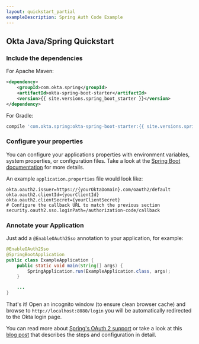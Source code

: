 ```yaml
---
layout: quickstart_partial
exampleDescription: Spring Auth Code Example
---
```


## Okta Java/Spring Quickstart

### Include the dependencies

For Apache Maven:
```xml
<dependency>
    <groupId>com.okta.spring</groupId>
    <artifactId>okta-spring-boot-starter</artifactId>
    <version>{{ site.versions.spring_boot_starter }}</version>
</dependency>
```
For Gradle:
```groovy
compile 'com.okta.spring:okta-spring-boot-starter:{{ site.versions.spring_boot_starter }}'
```

### Configure your properties

You can configure your applications properties with environment variables, system properties, or configuration files. Take a look at the [Spring Boot documentation](https://docs.spring.io/spring-boot/docs/current/reference/html/boot-features-external-config.html) for more details.

An example `application.properties` file would look like:

```properties
okta.oauth2.issuer=https://{yourOktaDomain}.com/oauth2/default
okta.oauth2.clientId={yourClientId}
okta.oauth2.clientSecret={yourClientSecret}
# Configure the callback URL to match the previous section
security.oauth2.sso.loginPath=/authorization-code/callback
```

### Annotate your Application

Just add a `@EnableOAuth2Sso` annotation to your application, for example:

```java
@EnableOAuth2Sso
@SpringBootApplication
public class ExampleApplication {
    public static void main(String[] args) {
        SpringApplication.run(ExampleApplication.class, args);
    }

    ...
}
```

That's it! Open an incognito window (to ensure clean browser cache) and browse to `http://localhost:8080/login` you will be  automatically redirected to the Okta login page.

You can read more about [Spring's OAuth 2 support](http://projects.spring.io/spring-security-oauth/docs/oauth2.html) or take a look at this [blog post](https://developer.okta.com/blog/2017/03/21/spring-boot-oauth) that describes the steps and configuration in detail.
